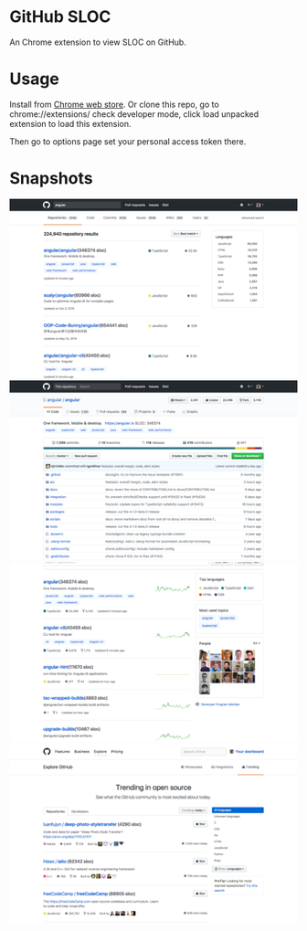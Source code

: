 # GitHub SLOC

An Chrome extension to view SLOC on GitHub.

# Usage

Install from [Chrome web store](https://chrome.google.com/webstore/detail/github-sloc/fkjjjamhihnjmihibcmdnianbcbccpnn). Or clone this repo, go to chrome://extensions/ check developer mode, click load unpacked extension to load this extension.

Then go to options page set your personal access token there.

# Snapshots

![Snapshots](images/snapshots/snapshot2.png)
![Snapshots](images/snapshots/snapshot3.png)
![Snapshots](images/snapshots/snapshot4.png)
![Snapshots](images/snapshots/snapshot5.png)



